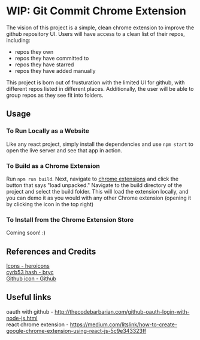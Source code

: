 # WIP: Git Commit Chrome Extension
The vision of this project is a simple, clean chrome extension to improve the github repository UI. Users will have access to a clean list of their repos, including:
- repos they own
- repos they have committed to 
- repos they have starred
- repos they have added manually

This project is born out of frusturation with the limited UI for github, with different repos listed in different places. Additionally, the user will be able to group repos as they see fit into folders.

## Usage
### To Run Locally as a Website
Like any react project, simply install the dependencies and use `npm start` to open the live server and see that app in action.

### To Build as a Chrome Extension
Run `npm run build`. Next, navigate to [chrome extensions](chrome://extensions/) and click the button that says "load unpacked." Navigate to the build directory of the project and select the build folder. This will load the extension locally, and you can demo it as you would with any other Chrome extension (opening it by clicking the icon in the top right)

### To Install from the Chrome Extension Store
Coming soon! :)

## References and Credits
[Icons - heroicons](https://heroicons.com/) 
<br>
[cyrb53 hash - bryc](https://github.com/bryc/code/blob/master/jshash/experimental/cyrb53.js)
<br>
[Github icon - Github](https://github.com/logos)

## Useful links
oauth with github - http://thecodebarbarian.com/github-oauth-login-with-node-js.html 
<br>
react chrome extension - https://medium.com/litslink/how-to-create-google-chrome-extension-using-react-js-5c9e343323ff
